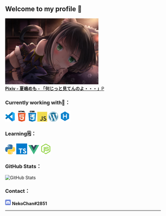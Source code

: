 ## Welcome to my profile 👋

<div><img width="60%" src="images/pixiv84738255.jpg" /></div>
<a href="https://www.pixiv.net/artworks/84738255" title="Pixiv - 夏嶋めも - 「何じっと見てんのよ・・・」"><b>Pixiv - 夏嶋めも - 「何じっと見てんのよ・・・」</b>P</a>

### Currently working with🚀：

<a href="https://code.visualstudio.com/" title="Visual Studio Code"><img src="icons/vscode.png" /></a>
<a href="https://en.wikipedia.org/wiki/HTML5" title="HTML5"><img width="35px" src="icons/html5.png" /></a>
<a href="https://en.wikipedia.org/wiki/CSS" title="CSS3"><img width="25px" src="icons/css3.png" /></a>
<a href="https://en.wikipedia.org/wiki/JavaScript" title="JavaScript"><img src="icons/javascript.png" /></a>
<a href="https://wordpress.org/" title="WordPress"><img src="icons/wordpress.png" /></a>
<a href="https://hexo.io/" title="Hexo"><img width="35px" src="icons/hexo.png" /></a>

### Learning🗒：
<a href="https://www.python.org/" title="Python"><img src="icons/python.png" /></a>
<a href="https://www.typescriptlang.org/" title="TypeScript"><img width="35px" src="icons/typescript.png" /></a>
<a href="https://vuejs.org/" title="Vue"><img width="35px" src="icons/vue.png" /></a>
<a href="https://nodejs.org/" title="Node.js"><img width="35px" src="icons/node-js.png" /></a>

### GitHub Stats：
<p><img src="https://github-readme-stats.vercel.app/api?username=NekoChanTaiwan&amp;show_icons=true" alt="GitHub Stats"></p>

### Contact：

<a href="https://discord.com/"><img align="bottom" width="18.4px" src="icons/discord.png" /></a> <b>NekoChan#2851</b>

---
